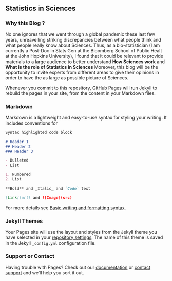 ## Statistics in Sciences

### Why this Blog ?
No one ignores that we went through a global pandemic these last few years, unreavelling striking discrepancies between what people think and what people really know about Sciences. Thus, as a bio-statistician (I am currently a Post-Doc in Stats Gen at the Bloomberg School of Public Healt at the John Hopkins University), I found that it could be relevant to provide materials to a large audience to better understand **How Sciences work** and **What is the role of Statistics in Sciences** Moreover, this blog will be the opportunity to invite experts from different areas to give their opinions in order to have the as large as possible picture of Sciences.

Whenever you commit to this repository, GitHub Pages will run [Jekyll](https://jekyllrb.com/) to rebuild the pages in your site, from the content in your Markdown files.

### Markdown

Markdown is a lightweight and easy-to-use syntax for styling your writing. It includes conventions for

```markdown
Syntax highlighted code block

# Header 1
## Header 2
### Header 3

- Bulleted
- List

1. Numbered
2. List

**Bold** and _Italic_ and `Code` text

[Link](url) and ![Image](src)
```

For more details see [Basic writing and formatting syntax](https://docs.github.com/en/github/writing-on-github/getting-started-with-writing-and-formatting-on-github/basic-writing-and-formatting-syntax).

### Jekyll Themes

Your Pages site will use the layout and styles from the Jekyll theme you have selected in your [repository settings](https://github.com/lmangnier/SinS/settings/pages). The name of this theme is saved in the Jekyll `_config.yml` configuration file.

### Support or Contact

Having trouble with Pages? Check out our [documentation](https://docs.github.com/categories/github-pages-basics/) or [contact support](https://support.github.com/contact) and we’ll help you sort it out.
